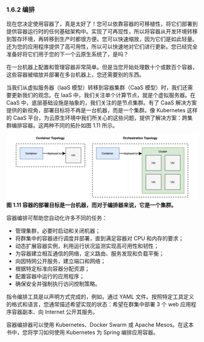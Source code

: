 ### 1.6.2 编排

现在您决定使用容器了，真是太好了！您可以依靠容器的可移植性，将它们部署到提供容器运行时的任何基础架构中。实现了可再现性，所以将容器从开发环境转移到暂存环境，再转移到生产时都很方便。您可以快速缩放，因为它们是如此轻量。还为您的应用程序提供了高可用性，所以可以快速地对它们进行更新。您已经完全准备好将它们用于您的下一个云原生系统了，是吗？

在一台机器上配置和管理容器非常简单。但是当您开始处理数十个或数百个容器，这些容器被缩放并部署在多台机器上，您还需要别的东西。

当我们从虚拟服务器（IaaS 模型）转移到容器集群（CaaS 模型）时，我们还需要更新我们的观念。在 IaaS 中，我们关注单个计算节点，就是个虚拟服务器。在 CaaS 中，底层基础设施是抽象的，我们关注的是节点集群。有了 CaaS 解决方案提供的新视角，部署目标将不再是一台机器，而是一个集群。像 Kubernetes 这样的 CaaS 平台，为云原生环境中我们所关心的这些问题，提供了解决方案：跨集群编排容器。这两种不同的拓扑如图 1.11 所示。

![](../../assets/1.11.jpg)
**图 1.11 容器的部署目标是一台机器，而对于编排器来说，它是一个集群。** <br/>

容器编排可帮助您自动化许多不同的任务：
* 管理集群，必要时启动和关闭机器；
* 将群集中的容器进行调度并部署，直到满足容器对 CPU 和内存的要求；
* 动态扩展容器实例，利用运行状况监测实现高可用性和韧性；
* 为容器建立相互通信的网络，定义路由、服务发现和负载平衡；
* 向因特网公开服务，建立端口和网络；
* 根据特定标准向容器分配资源；
* 配置容器中运行的应用程序；
* 确保安全并强制执行访问控制策略。

指令编排工具是以声明方式完成的，例如，通过 YAML 文件。按照特定工具定义的格式和语言，您通常描述希望实现的状态：希望在群集中部署 3 个 web 应用程序容器副本、向 Internet 公开其服务。

容器编排器可以使用 Kubernetes、Docker Swarm 或 Apache Mesos。在这本书中，您将学习如何使用 Kubernetes 为 Spring 编排应用容器。